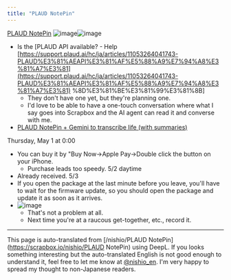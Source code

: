 ```yaml
---
title: "PLAUD NotePin"
---
```


[PLAUD NotePin](https://jp.plaud.ai/products/notepin?utm_source=google&utm_medium=cpc&tw_source=google&tw_adid=739668442543&tw_campaign=21834944615&gad_source=1&gbraid=0AAAAA9XXjEfANe1_I86Kw3gkJSEEv1Ha1&gclid=Cj0KCQjw2tHABhCiARIsANZzDWrXifuJbn9HcLvE-UU9SkY3EFOlTljY-0JhuBdTKtX84kChtRnBNgIaAiL3EALw_wcB)
![image](https://gyazo.com/589107f7008aa3f97d3bd627807f471a/thumb/1000)![image](https://gyazo.com/859f82cf98adc7ca2f5d03e4ed66af1f/thumb/1000)



- Is the [PLAUD API available? - Help [https://support.plaud.ai/hc/ja/articles/11053264041743-PLAUD%E3%81%AEAPI%E3%81%AF%E5%88%A9%E7%94%A8%E3%81%A7%E3%81](https://support.plaud.ai/hc/ja/articles/11053264041743-PLAUD%E3%81%AEAPI%E3%81%AF%E5%88%A9%E7%94%A8%E3%81%A7%E3%81) %8D%E3%81%BE%E3%81%99%E3%81%8B]
    - They don't have one yet, but they're planning one.
    - I'd love to be able to have a one-touch conversation where what I say goes into Scrapbox and the AI agent can read it and converse with me.
- [PLAUD NotePin + Gemini to transcribe life (with summaries)](https://zenn.dev/sotaro_dev/articles/23116f6ee01c1b)


Thursday, May 1 at 0:00
- You can buy it by "Buy Now→Apple Pay→Double click the button on your iPhone.
    - Purchase leads too speedy.
5/2 daytime
- Already received.
5/3
- If you open the package at the last minute before you leave, you'll have to wait for the firmware update, so you should open the package and update it as soon as it arrives.
- ![image](https://gyazo.com/0f398cfbf98cc48e52585840f8da565d/thumb/1000)
    - That's not a problem at all.
    - Next time you're at a raucous get-together, etc., record it.

---
This page is auto-translated from [/nishio/PLAUD NotePin](https://scrapbox.io/nishio/PLAUD NotePin) using DeepL. If you looks something interesting but the auto-translated English is not good enough to understand it, feel free to let me know at [@nishio_en](https://twitter.com/nishio_en). I'm very happy to spread my thought to non-Japanese readers.